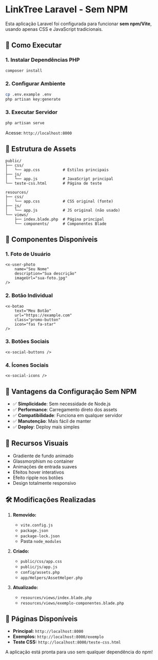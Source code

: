 # LinkTree Laravel - Sem NPM

Esta aplicação Laravel foi configurada para funcionar **sem npm/Vite**, usando apenas CSS e JavaScript tradicionais.

## 🚀 Como Executar

### 1. Instalar Dependências PHP
```bash
composer install
```

### 2. Configurar Ambiente
```bash
cp .env.example .env
php artisan key:generate
```

### 3. Executar Servidor
```bash
php artisan serve
```

Acesse: `http://localhost:8000`

## 📁 Estrutura de Assets

```
public/
├── css/
│   └── app.css          # Estilos principais
├── js/
│   └── app.js           # JavaScript principal
└── teste-css.html       # Página de teste

resources/
├── css/
│   └── app.css          # CSS original (fonte)
├── js/
│   └── app.js           # JS original (não usado)
└── views/
    ├── index.blade.php  # Página principal
    └── components/      # Componentes Blade
```

## 🎨 Componentes Disponíveis

### 1. Foto de Usuário
```blade
<x-user-photo 
    name="Seu Nome"
    description="Sua descrição"
    imageUrl="sua-foto.jpg"
/>
```

### 2. Botão Individual
```blade
<x-botao 
    text="Meu Botão" 
    url="https://example.com" 
    class="promo-button"
    icon="fas fa-star"
/>
```

### 3. Botões Sociais
```blade
<x-social-buttons />
```

### 4. Ícones Sociais
```blade
<x-social-icons />
```

## 🔧 Vantagens da Configuração Sem NPM

- ✅ **Simplicidade**: Sem necessidade de Node.js
- ✅ **Performance**: Carregamento direto dos assets
- ✅ **Compatibilidade**: Funciona em qualquer servidor
- ✅ **Manutenção**: Mais fácil de manter
- ✅ **Deploy**: Deploy mais simples

## 📱 Recursos Visuais

- Gradiente de fundo animado
- Glassmorphism no container
- Animações de entrada suaves
- Efeitos hover interativos
- Efeito ripple nos botões
- Design totalmente responsivo

## 🛠️ Modificações Realizadas

1. **Removido:**
   - `vite.config.js`
   - `package.json`
   - `package-lock.json`
   - Pasta `node_modules`

2. **Criado:**
   - `public/css/app.css`
   - `public/js/app.js`
   - `config/assets.php`
   - `app/Helpers/AssetHelper.php`

3. **Atualizado:**
   - `resources/views/index.blade.php`
   - `resources/views/exemplo-componentes.blade.php`

## 🎯 Páginas Disponíveis

- **Principal:** `http://localhost:8000`
- **Exemplos:** `http://localhost:8000/exemplo`
- **Teste CSS:** `http://localhost:8000/teste-css.html`

A aplicação está pronta para uso sem qualquer dependência do npm!
